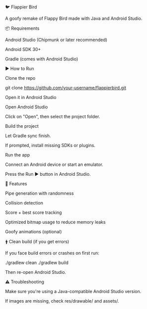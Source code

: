🐦 Flappier Bird

A goofy remake of Flappy Bird made with Java and Android Studio.

 

📦 Requirements

Android Studio (Chipmunk or later recommended)

Android SDK 30+

Gradle (comes with Android Studio)

▶️ How to Run

Clone the repo

git clone https://github.com/your-username/flappierbird.git

Open it in Android Studio

Open Android Studio

Click on "Open", then select the project folder.

Build the project

Let Gradle sync finish.

If prompted, install missing SDKs or plugins.

Run the app

Connect an Android device or start an emulator.

Press the Run ▶️ button in Android Studio.

🧠 Features

Pipe generation with randomness

Collision detection

Score + best score tracking

Optimized bitmap usage to reduce memory leaks

Goofy animations (optional)

🛉 Clean build (if you get errors)

If you face build errors or crashes on first run:

./gradlew clean
./gradlew build

Then re-open Android Studio.

⚠️ Troubleshooting

Make sure you're using a Java-compatible Android Studio version.

If images are missing, check res/drawable/ and assets/.
